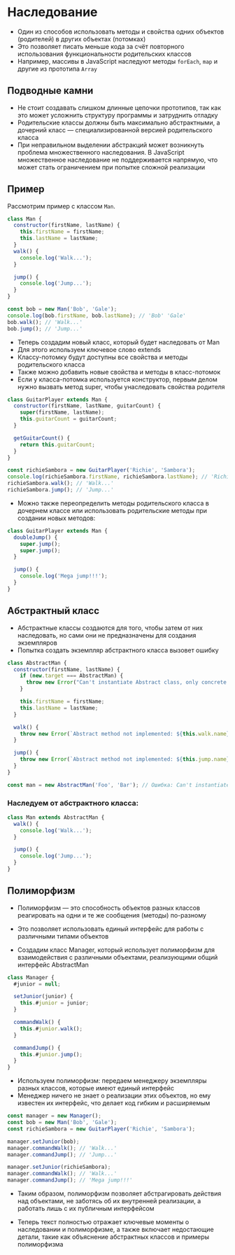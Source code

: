 # Наследование

- Один из способов использовать методы и свойства одних объектов (родителей) в других объектах (потомках)
- Это позволяет писать меньше кода за счёт повторного использования функциональности родительских классов
- Например, массивы в JavaScript наследуют методы `forEach`, `map` и другие из прототипа `Array`

## Подводные камни

- Не стоит создавать слишком длинные цепочки прототипов, так как это может усложнить структуру программы и затруднить отладку
- Родительские классы должны быть максимально абстрактными, а дочерний класс — специализированной версией родительского класса
- При неправильном выделении абстракций может возникнуть проблема множественного наследования. В JavaScript множественное наследование не поддерживается напрямую, что может стать ограничением при попытке сложной реализации

## Пример

Рассмотрим пример с классом `Man`.

```js
class Man {
  constructor(firstName, lastName) {
    this.firstName = firstName;
    this.lastName = lastName;
  }
  walk() {
    console.log('Walk...');
  }

  jump() {
    console.log('Jump...');
  }
}

const bob = new Man('Bob', 'Gale');
console.log(bob.firstName, bob.lastName); // 'Bob' 'Gale'
bob.walk(); // 'Walk...'
bob.jump(); // 'Jump...'
```

- Теперь создадим новый класс, который будет наследовать от Man
- Для этого используем ключевое слово extends
- Классу-потомку будут доступны все свойства и методы родительского класса
- Также можно добавить новые свойства и методы в класс-потомок
- Если у класса-потомка используется конструктор, первым делом нужно вызвать метод super, чтобы унаследовать свойства родителя

```js
class GuitarPlayer extends Man {
  constructor(firstName, lastName, guitarCount) {
    super(firstName, lastName);
    this.guitarCount = guitarCount;
  }

  getGuitarCount() {
    return this.guitarCount;
  }
}

const richieSambora = new GuitarPlayer('Richie', 'Sambora');
console.log(richieSambora.firstName, richieSambora.lastName); // 'Richie' 'Sambora'
richieSambora.walk(); // 'Walk...'
richieSambora.jump(); // 'Jump...'
```

- Можно также переопределить методы родительского класса в дочернем классе или использовать родительские методы при создании новых методов:

```js
class GuitarPlayer extends Man {
  doubleJump() {
    super.jump();
    super.jump();
  }

  jump() {
    console.log('Mega jump!!!');
  }
}
```

## Абстрактный класс

- Абстрактные классы создаются для того, чтобы затем от них наследовать, но сами они не предназначены для создания экземпляров
- Попытка создать экземпляр абстрактного класса вызовет ошибку

```js
class AbstractMan {
  constructor(firstName, lastName) {
    if (new.target === AbstractMan) {
      throw new Error("Can't instantiate Abstract class, only concrete one.");
    }

    this.firstName = firstName;
    this.lastName = lastName;
  }

  walk() {
    throw new Error(`Abstract method not implemented: ${this.walk.name}`);
  }

  jump() {
    throw new Error(`Abstract method not implemented: ${this.jump.name}`);
  }
}

const man = new AbstractMan('Foo', 'Bar'); // Ошибка: Can't instantiate Abstract class
```

### Наследуем от абстрактного класса:

```js
class Man extends AbstractMan {
  walk() {
    console.log('Walk...');
  }

  jump() {
    console.log('Jump...');
  }
}
```

## Полиморфизм

- Полиморфизм — это способность объектов разных классов реагировать на одни и те же сообщения (методы) по-разному
- Это позволяет использовать единый интерфейс для работы с различными типами объектов

- Создадим класс Manager, который использует полиморфизм для взаимодействия с различными объектами, реализующими общий интерфейс AbstractMan

```js
class Manager {
  #junior = null;

  setJunior(junior) {
    this.#junior = junior;
  }

  commandWalk() {
    this.#junior.walk();
  }

  commandJump() {
    this.#junior.jump();
  }
}
```

- Используем полиморфизм: передаем менеджеру экземпляры разных классов, которые имеют единый интерфейс
- Менеджер ничего не знает о реализации этих объектов, но ему известен их интерфейс, что делает код гибким и расширяемым

```js
const manager = new Manager();
const bob = new Man('Bob', 'Gale');
const richieSambora = new GuitarPlayer('Richie', 'Sambora');

manager.setJunior(bob);
manager.commandWalk(); // 'Walk...'
manager.commandJump(); // 'Jump...'

manager.setJunior(richieSambora);
manager.commandWalk(); // 'Walk...'
manager.commandJump(); // 'Mega jump!!!'
```

- Таким образом, полиморфизм позволяет абстрагировать действия над объектами, не заботясь об их внутренней реализации, а работать лишь с их публичным интерфейсом

- Теперь текст полностью отражает ключевые моменты о наследовании и полиморфизме, а также включает недостающие детали, такие как объяснение абстрактных классов и примеры полиморфизма
